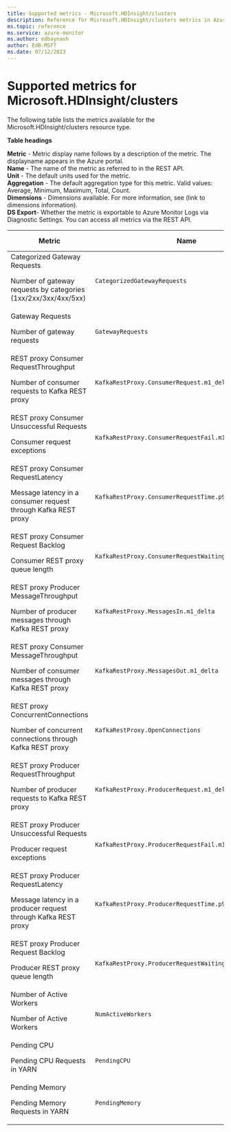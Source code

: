 ```yaml
---
title: Supported metrics - Microsoft.HDInsight/clusters
description: Reference for Microsoft.HDInsight/clusters metrics in Azure Monitor.
ms.topic: reference
ms.service: azure-monitor
ms.author: edbaynash
author: EdB-MSFT
ms.date: 07/12/2023
---
```

# Supported metrics for Microsoft.HDInsight/clusters  
<!-- Data source : arm-->


The following table lists the metrics available for the Microsoft.HDInsight/clusters resource type.

  

**Table headings**
  
**Metric** - Metric display name follows by a description of the metric. The displayname appears in the Azure portal.  
**Name** - The name of the metric as referred to in the REST API.  
**Unit** - The default units used for the metric.  
**Aggregation** - The default aggregation type for this metric. Valid values: Average, Minimum, Maximum, Total, Count.  
**Dimensions** - Dimensions available. For more information, see (link to dimensions information).  
**DS Export**- Whether the metric is exportable to Azure Monitor Logs via Diagnostic Settings.  You can access all metrics via the REST API.  
  
  
|Metric|Name|Unit|Aggregation|Dimensions|DS Export|
|---|---|---|---|---|---|
|Categorized Gateway Requests<p><p>Number of gateway requests by categories (1xx/2xx/3xx/4xx/5xx) |`CategorizedGatewayRequests` |Count |Total |HttpStatus |Yes|
|Gateway Requests<p><p>Number of gateway requests |`GatewayRequests` |Count |Total |HttpStatus |Yes|
|REST proxy Consumer RequestThroughput<p><p>Number of consumer requests to Kafka REST proxy |`KafkaRestProxy.ConsumerRequest.m1_delta` |CountPerSecond |Total |Machine, Topic |Yes|
|REST proxy Consumer Unsuccessful Requests<p><p>Consumer request exceptions |`KafkaRestProxy.ConsumerRequestFail.m1_delta` |CountPerSecond |Total |Machine, Topic |Yes|
|REST proxy Consumer RequestLatency<p><p>Message latency in a consumer request through Kafka REST proxy |`KafkaRestProxy.ConsumerRequestTime.p95` |Milliseconds |Average |Machine, Topic |Yes|
|REST proxy Consumer Request Backlog<p><p>Consumer REST proxy queue length |`KafkaRestProxy.ConsumerRequestWaitingInQueueTime.p95` |Milliseconds |Average |Machine, Topic |Yes|
|REST proxy Producer MessageThroughput<p><p>Number of producer messages through Kafka REST proxy |`KafkaRestProxy.MessagesIn.m1_delta` |CountPerSecond |Total |Machine, Topic |Yes|
|REST proxy Consumer MessageThroughput<p><p>Number of consumer messages through Kafka REST proxy |`KafkaRestProxy.MessagesOut.m1_delta` |CountPerSecond |Total |Machine, Topic |Yes|
|REST proxy ConcurrentConnections<p><p>Number of concurrent connections through Kafka REST proxy |`KafkaRestProxy.OpenConnections` |Count |Total |Machine, Topic |Yes|
|REST proxy Producer RequestThroughput<p><p>Number of producer requests to Kafka REST proxy |`KafkaRestProxy.ProducerRequest.m1_delta` |CountPerSecond |Total |Machine, Topic |Yes|
|REST proxy Producer Unsuccessful Requests<p><p>Producer request exceptions |`KafkaRestProxy.ProducerRequestFail.m1_delta` |CountPerSecond |Total |Machine, Topic |Yes|
|REST proxy Producer RequestLatency<p><p>Message latency in a producer request through Kafka REST proxy |`KafkaRestProxy.ProducerRequestTime.p95` |Milliseconds |Average |Machine, Topic |Yes|
|REST proxy Producer Request Backlog<p><p>Producer REST proxy queue length |`KafkaRestProxy.ProducerRequestWaitingInQueueTime.p95` |Milliseconds |Average |Machine, Topic |Yes|
|Number of Active Workers<p><p>Number of Active Workers |`NumActiveWorkers` |Count |Maximum |MetricName |Yes|
|Pending CPU<p><p>Pending CPU Requests in YARN |`PendingCPU` |Count |Maximum |No Dimensions |Yes|
|Pending Memory<p><p>Pending Memory Requests in YARN |`PendingMemory` |Count |Maximum |No Dimensions |Yes|


<!--Gen Date:  Wed Jul 12 2023 17:59:09 GMT+0300 (Israel Daylight Time)-->